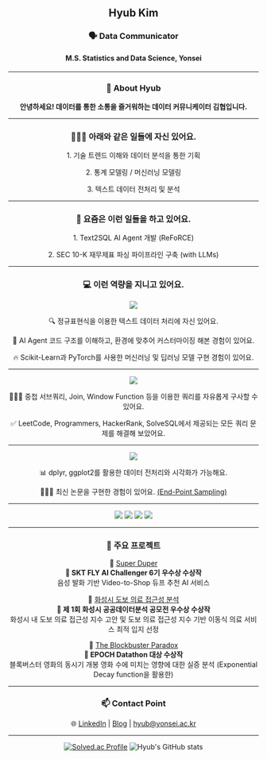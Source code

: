 <div align="center">

<h2 align="center"> Hyub Kim  </h2>
<h3 align="center"> 🗣️ Data Communicator</h3>
<h4 align="center"> M.S. Statistics and Data Science, Yonsei </h4>


---

### 📖 About Hyub
**안녕하세요! 데이터를 통한 소통을 즐거워하는 데이터 커뮤니케이터 김협입니다.**

---
### 🙋🏻‍♂️ 아래와 같은 일들에 자신 있어요.
<p align="center"> 1. 기술 트렌드 이해와 데이터 분석을 통한 기획 <p>
<p align="center"> 2. 통계 모델링 / 머신러닝 모델링 <p>
<p align="center"> 3. 텍스트 데이터 전처리 및 분석 <p>

---

### 🔭 요즘은 이런 일들을 하고 있어요.
<p align="center"> 1. Text2SQL AI Agent 개발 (ReFoRCE) <p>
<p align="center"> 2. SEC 10-K 재무제표 파싱 파이프라인 구축 (with LLMs) <p>

---



### 💻 이런 역량을 지니고 있어요.
<!-- Python -->
<p align="center">
  <a href="https://skillicons.dev">
    <img src="https://skillicons.dev/icons?i=python" />
  </a>
</p>

<p align="center"> 🔍 정규표현식을 이용한 텍스트 데이터 처리에 자신 있어요.<p>
<p align="center"> 🤖 AI Agent 코드 구조를 이해하고, 환경에 맞추어 커스터마이징 해본 경험이 있어요. <p>
<p align="center"> 🔥 Scikit-Learn과 PyTorch를 사용한 머신러닝 및 딥러닝 모델 구현 경험이 있어요. <p>

---

<!-- MySQL -->
<p align="center">
  <a href="https://skillicons.dev">
    <img src="https://skillicons.dev/icons?i=mysql" />
  </a>
</p>

<p align="center"> 👨🏻‍💻 중첩 서브쿼리, Join, Window Function 등을 이용한 쿼리를 자유롭게 구사할 수 있어요. </p>
<p align="center"> ✅ LeetCode, Programmers, HackerRank, SolveSQL에서 제공되는 모든 쿼리 문제를 해결해 보았어요. </p>

---

<!-- R -->
<p align="center">
  <a href="https://skillicons.dev">
    <img src="https://skillicons.dev/icons?i=r" />
  </a>
</p>

<p align="center"> 📊 dplyr, ggplot2를 활용한 데이터 전처리와 시각화가 가능해요.</p>
<p align="center">
  👨🏻‍💻 최신 논문을 구현한 경험이 있어요. <a href="https://github.com/Hyubbbb/STAT9050">(End-Point Sampling)</a>
</p>

---



<p align="center">
  <img src="https://img.shields.io/badge/AWS-232F3E?style=flat-square&logo=amazonaws&logoColor=white"/>
  <img src="https://img.shields.io/badge/Figma-F24E1E?style=flat-square&logo=figma&logoColor=white"/>
  <img src="https://img.shields.io/badge/ChatGPT-74aa9c?style=flat-square&logo=openai&logoColor=white"/>
  <img src="https://img.shields.io/badge/Tableau-E97627?style=flat-square&logo=tableau&logoColor=white"/>
</p>


---

### 📌 주요 프로젝트
<!-- <p align="center"> 🔗 [Super Duper](https://hyubb.notion.site/Super-Duper-Video-to-Shop-1ac0de90854f806caa2cd6a3f1055f1e?pvs=4) 
  - **🏅 SKT FLY AI Challenger 6기 우수상 수상작**
  - 음성 발화 기반 Video-to-Shop 듀프 추천 AI 서비스
<p align="center"> 🔗 [화성시 도보 의료 접근성 분석](https://hyubb.notion.site/5ce9fddc55744d9d8b6b271a27a54c48?pvs=4)
  - **🏅 제 1회 화성시 공공데이터분석 공모전 우수상 수상작**
  - 화성시 내 도보 의료 접근성 지수 고안 및 도보 의료 접근성 지수 기반 이동식 의료 서비스 최적 입지 선정
<p align="center"> 🔗 [The Blockbuster Paradox](https://hyubb.notion.site/The-Blockbuster-Paradox-11e0de90854f8065ba02e9a7f341d5fb?pvs=4) 
  - **🏅 EPOCH Datathon 대상 수상작**
  - 블록버스터 영화의 동시기 개봉 영화 수에 미치는 영향에 대한 실증 분석 (Exponential Decay function을 활용한) -->


<div align="center">

🔗 <a href="https://hyubb.notion.site/Super-Duper-Video-to-Shop-1ac0de90854f806caa2cd6a3f1055f1e?pvs=4">Super Duper</a>  
**🏅 SKT FLY AI Challenger 6기 우수상 수상작**\
음성 발화 기반 Video-to-Shop 듀프 추천 AI 서비스

</div>

<div align="center">

🔗 <a href="https://hyubb.notion.site/5ce9fddc55744d9d8b6b271a27a54c48?pvs=4">화성시 도보 의료 접근성 분석</a>  
**🏅 제 1회 화성시 공공데이터분석 공모전 우수상 수상작**\
화성시 내 도보 의료 접근성 지수 고안 및 도보 의료 접근성 지수 기반 이동식 의료 서비스 최적 입지 선정

</div>

<div align="center">

🔗 <a href="https://hyubb.notion.site/The-Blockbuster-Paradox-11e0de90854f8065ba02e9a7f341d5fb?pvs=4">The Blockbuster Paradox</a>  
**🏅 EPOCH Datathon 대상 수상작**\
블록버스터 영화의 동시기 개봉 영화 수에 미치는 영향에 대한 실증 분석 (Exponential Decay function을 활용한)

</div>



---

### 📫 Contact Point
🌐 [LinkedIn](https://www.linkedin.com/in/hyubkim/) | [Blog](https://hyubbbb.github.io/) | hyub@yonsei.ac.kr

---

[![Solved.ac Profile](http://mazassumnida.wtf/api/v2/generate_badge?boj=hyubb)](https://solved.ac/hyubb/)
![Hyub's GitHub stats](https://github-readme-stats.vercel.app/api?username=Hyubbbb&hide=contribs,prs&show_icons=true&theme=github_dark)

</div>